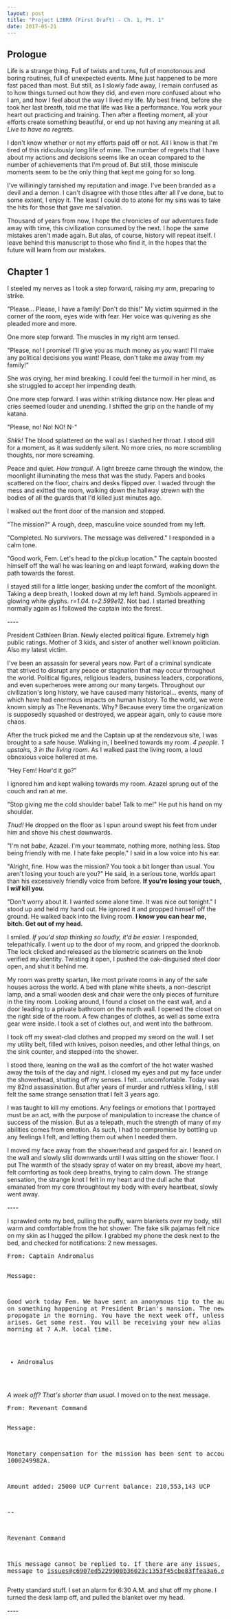 ```yaml
---
layout: post
title: "Project LIBRA (First Draft) - Ch. 1, Pt. 1"
date: 2017-05-21
---
```


## Prologue

Life is a strange thing. Full of twists and turns, full of monotonous and boring
routines, full of unexpected events. Mine just happened to be more fast paced
than most. But still, as I slowly fade away, I remain confused as to how things
turned out how they did, and even more confused about who I am, and how I feel
about the way I lived my life. My best friend, before she took her last breath,
told me that life was like a performance. You work your heart out practicing
and training. Then after a fleeting moment, all your efforts create something
beautiful, or end up not having any meaning at all. *Live to have no regrets.*

I don't know whether or not my efforts paid off or not. All I know is that I'm
tired of this ridiculously long life of mine. The number of regrets that I have
about my actions and decisions seems like an ocean compared to the number of
achievements that I'm proud of. But still, those miniscule moments seem to be
the only thing that kept me going for so long.

I've williningly tarnished my reputation and image. I've been branded as a devil
and a demon. I can't disagree with those titles after all I've done, but to some
extent, I enjoy it. The least I could do to atone for my sins was to take the
hits for those that gave me salvation.

Thousand of years from now, I hope the chronicles of our adventures fade away
with time, this civilization consumed by the next. I hope the same mistakes
aren't made again. But alas, of course, history will repeat itself. I leave
behind this manuscript to those who find it, in the hopes that the future will
learn from our mistakes.

## Chapter 1

I steeled my nerves as I took a step forward, raising my arm, preparing to
strike.

"Please... Please, I have a family! Don't do this!" My victim squirmed in the
corner of the room, eyes wide with fear. Her voice was quivering as she pleaded
more and more.

One more step forward. The muscles in my right arm tensed.

"Please, no! I promise! I'll give you as much money as you want! I'll make any
political decisions you want! Please, don't take me away from my family!"

She was crying, her mind breaking. I could feel the turmoil in her mind, as she
struggled to accept her impending death.

One more step forward. I was within striking distance now. Her pleas and cries
seemed louder and unending. I shifted the grip on the handle of my katana.

"Please, no! No! NO! N-"

*Shkk!* The blood splattered on the wall as I slashed her throat. I stood still
for a moment, as it was suddenly silent. No more cries, no more scrambling
thoughts, nor more screaming.

Peace and quiet. *How tranquil.* A light breeze came through the window, the
moonlight illuminating the mess that was the study. Papers and books scattered
on the floor, chairs and desks flipped over. I waded through the mess and
exitted the room, walking down the hallway strewn with the bodies of all the
guards that I'd killed just minutes ago.

I walked out the front door of the mansion and stopped.

"The mission?" A rough, deep, masculine voice sounded from my left.

"Completed. No survivors. The message was delivered." I responded in a calm
tone.

"Good work, Fem. Let's head to the pickup location." The captain boosted himself
off the wall he was leaning on and leapt forward, walking down the path towards
the forest.

I stayed still for a little longer, basking under the comfort of the moonlight.
Taking a deep breath, I looked down at my left hand. Symbols appeared in glowing
white glyphs. *r=1.04. t=2.599e12*. Not bad. I started breathing normally again
as I followed the captain into the forest.

**----**

President Cathleen Brian. Newly elected political figure. Extremely high public
ratings. Mother of 3 kids, and sister of another well known politician. Also my
latest victim.

I've been an assassin for several years now. Part of a criminal syndicate that
strived to disrupt any peace or stagnation that may occur throughout the world.
Political figures, religious leaders, business leaders, corporations, and even
superheroes were among our many targets. Throughout our civilization's long
history, we have caused many historical... events, many of which have had
enormous impacts on human history. To the world, we were known simply as The
Revenants. Why? Because every time the organization is supposedly squashed or
destroyed, we appear again, only to cause more chaos.

After the truck picked me and the Captain up at the rendezvous site, I was
brought to a safe house. Walking in, I beelined towards my room. *4 people. 1
upstairs, 3 in the living room.* As I walked past the living room, a loud
obnoxious voice hollered at me.

"Hey Fem! How'd it go?"

I ignored him and kept walking towards my room. Azazel sprung out of the couch
and ran at me.

"Stop giving me the cold shoulder babe! Talk to me!" He put his hand on my
shoulder.

*Thud!* He dropped on the floor as I spun around swept his feet from under him
and shove his chest downwards.

"I'm not *babe*, Azazel. I'm your teammate, nothing more, nothing less. Stop
being friendly with me. I hate fake people." I said in a low voice into his ear.

"Alright, fine. How was the mission? You took a bit longer than usual. You
aren't losing your touch are you?" He said, in a serious tone, worlds apart than
his excessively friendly voice from before. **If you're losing your touch, I
***will*** kill you.**

"Don't worry about it. I wanted some alone time. It was nice out tonight." I
stood up and held my hand out. He ignored it and propped himself off the ground.
He walked back into the living room. **I know you can hear me, bitch. Get out of
my head.**

I smiled. *If you'd stop thinking so loudly, it'd be easier.* I responded,
telepathically. I went up to the door of my room, and gripped the doorknob. The
lock clicked and released as the biometric scanners on the knob verified my
identity. Twisting it open, I pushed the oak-disguised steel door open, and shut
it behind me.

My room was pretty spartan, like most private rooms in any of the safe houses
across the world. A bed with plane white sheets, a non-descript lamp, and a
small wooden desk and chair were the only pieces of furniture in the tiny room.
Looking around, I found a closet on the east wall, and a door leading to a
private bathroom on the north wall. I opened the closet on the right side of the
room. A few changes of clothes, as well as some extra gear were inside. I took a
set of clothes out, and went into the bathroom.

I took off my sweat-clad clothes and propped my sword on the wall. I set my
utility belt, filled with knives, poison needles, and other lethal things, on
the sink counter, and stepped into the shower.

I stood there, leaning on the wall as the comfort of the hot water washed away
the toils of the day and night. I closed my eyes and put my face under the
showerhead, shutting off my senses. I felt... uncomfortable. Today was my 82nd
assassination. But after years of murder and ruthless killing, I still felt the
same strange sensation that I felt 3 years ago.

I was taught to kill my emotions. Any feelings or emotions that I portrayed must
be an act, with the purpose of manipulation to increase the chance of success of
the mission. But as a telepath, much the strength of many of my abilities comes
from emotion. As such, I had to compromise by bottling up any feelings I felt,
and letting them out when I needed them.

I moved my face away from the showerhead and gasped for air. I leaned on the
wall and slowly slid downwards until I was sitting on the shower floor. I put
The warmth of the steady spray of water on my breast, above my heart, felt
comforting as took deep breaths, trying to calm down. The strange sensation, the
strange knot I felt in my heart and the dull ache that emanated from my core
throughtout my body with every heartbeat, slowly went away.

**----**

I sprawled onto my bed, pulling the puffy, warm blankets over my body, still
warm and comfortable from the hot shower. The fake silk pajamas felt nice on my
skin as I hugged the pillow. I grabbed my phone the desk next to the bed, and
checked for notifications: 2 new messages.

<div class="codeblock">
<pre>
From: Captain Andromalus

Message:

Good work today Fem. We have sent an anonymous tip to the authorities on
something happening at President Brian's mansion. The news should propogate in
the morning. You have the next week off, unless a situation arises. Get some
rest. You will be receiving your new alias tomorrow morning at 7 A.M. local
time.

- Andromalus
</pre>
</div>

*A week off? That's shorter than usual.* I moved on to the next message.

<div class="codeblock">
<pre>
From: Revenant Command

Message:

Monetary compensation for the mission has been sent to account number
1000249982A.

Amount added: 25000 UCP
Current balance: 210,553,143 UCP

--

Revenant Command

This message cannot be replied to. If there are any issues, send a message to
issues@c6907ed5229900b36023c1353f45cbe83ffea3a6.onion.
</pre>
</div>

Pretty standard stuff. I set an alarm for 6:30 A.M. and shut off my phone. I
turned the desk lamp off, and pulled the blanket over my head.

**----**

